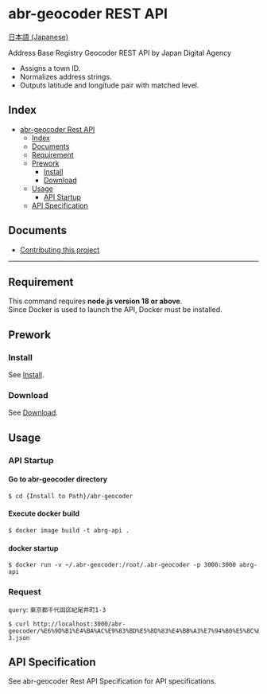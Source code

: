 # abr-geocoder REST API

[日本語 (Japanese)](./README.api.ja.md)

Address Base Registry Geocoder REST API by Japan Digital Agency
- Assigns a town ID.
- Normalizes address strings.
- Outputs latitude and longitude pair with matched level.

## Index
- [abr-geocoder Rest API](#abr-geocoder-rest-api)
  - [Index](#index)
  - [Documents](#documents)
  - [Requirement](#requirement)
  - [Prework](#prework)
    - [Install](#install)
    - [Download](#download)
  - [Usage](#usage)
    - [API Startup](#api-startup)
  - [API Specification](#api-specification)


## Documents
- [Contributing this project](docs/CONTRIBUTING.md)

-------

## Requirement

This command requires **node.js version 18 or above**.  
Since Docker is used to launch the API, Docker must be installed.

## Prework

### Install
See [Install](./README.md#install).

### Download
See [Download](./README.md#download).

## Usage

### API Startup

#### Go to abr-geocoder directory
```
$ cd {Install to Path}/abr-geocoder
```
#### Execute docker build
```
$ docker image build -t abrg-api . 
```

#### docker startup
```
$ docker run -v ~/.abr-geocoder:/root/.abr-geocoder -p 3000:3000 abrg-api
```

### Request
`query`: `東京都千代田区紀尾井町1-3`
```
$ curl http://localhost:3000/abr-geocoder/%E6%9D%B1%E4%BA%AC%E9%83%BD%E5%8D%83%E4%BB%A3%E7%94%B0%E5%8C%BA%E7%B4%80%E5%B0%BE%E4%BA%95%E7%94%BA1-3.json
```

## API Specification
See abr-geocoder Rest API Specification for API specifications.